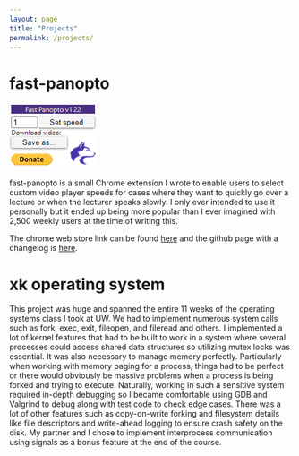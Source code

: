 ```yaml
---
layout: page
title: "Projects"
permalink: /projects/
---
```

# fast-panopto
![fast-panopto layout](/images/fast-panopto.png)
<br>
<br>
fast-panopto is a small Chrome extension I wrote to enable users to select custom video player speeds for cases where they want to quickly go over a lecture or when the lecturer speaks slowly.
I only ever intended to use it personally but it ended up being more popular than I ever imagined with 2,500 weekly users at the time of writing this.

The chrome web store link can be found [here](https://chrome.google.com/webstore/detail/fast-panopto/bginlheikaacjjdajifcbakcmfcgmefh?hl=en) and the github page with a changelog is [here](https://github.com/relliko/fast-panopto).

# xk operating system

This project was huge and spanned the entire 11 weeks of the operating systems class I took at UW. We had to implement numerous system calls such as fork, exec, exit, fileopen, and fileread and others. I implemented a lot of kernel features that had to be built to work in a system where several processes could access shared data structures so utilizing mutex locks was essential. It was also necessary to manage memory perfectly. Particularly when working with memory paging for a process, things had to be perfect or there would obviously be massive problems when a process is being forked and trying to execute. Naturally, working in such a sensitive system required in-depth debugging so I became comfortable using GDB and Valgrind to debug along with test code to check edge cases. There was a lot of other features such as copy-on-write forking and filesystem details like file descriptors and write-ahead logging to ensure crash safety on the disk. My partner and I chose to implement interprocess communication using signals as a bonus feature at the end of the course. 